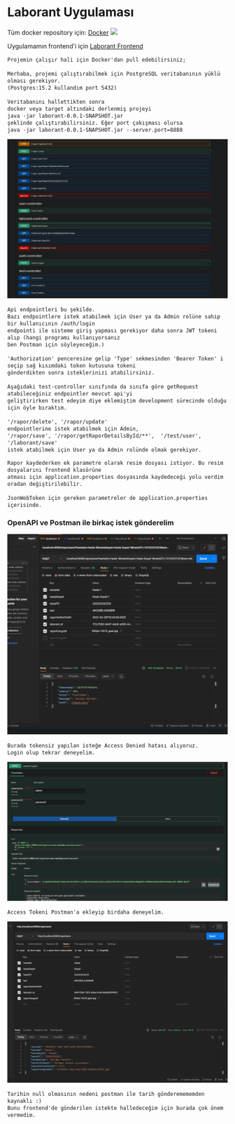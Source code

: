 # Laborant Uygulaması

Tüm docker repository için: [Docker](https://hub.docker.com/repositories/mustafasansar44 "Docker Repositorylerim")
![](https://www.labnol.org/images/2008/convertpicture)

Uygulamamın frontend'i için [Laborant Frontend](https://github.com/mustafasansar44/laborant-frontend)

```
Projemin çalışır hali için Docker'dan pull edebilirsiniz;

Merhaba, projemi çalıştırabilmek için PostgreSQL veritabanının yüklü olması gerekiyor. 
(Postgres:15.2 kullandım port 5432)

Veritabanını hallettikten sonra
docker veya target altındaki derlenmiş projeyi
java -jar laborant-0.0.1-SNAPSHOT.jar 
şeklinde çalıştırabilirsiniz. Eğer port çakışması olursa
java -jar laborant-0.0.1-SNAPSHOT.jar --server.port=8888

```

![](images/api.png)


```
Api endpointleri bu şekilde.
Bazı endpointlere istek atabilmek için User ya da Admin rolüne sahip bir kullanıcının /auth/login
endpointi ile sisteme giriş yapması gerekiyor daha sonra JWT tokeni alıp (hangi programı kullanıyorsanız 
ben Postman için söyleyeceğim.) 

'Authorization' penceresine gelip 'Type' sekmesinden 'Bearer Token' i seçip sağ kısımdaki token kutusuna tokeni
gönderdikten sonra isteklerinizi atabilirsiniz. 

Aşağıdaki test-controller sınıfında da sınıfa göre getRequest atabileceğiniz endpointler mevcut api'yi 
geliştirirken test edeyim diye eklemiştim development sürecinde olduğu için öyle bıraktım.

'/rapor/delete', '/rapor/update' 
endpointlerine istek atabilmek için Admin,
'/rapor/save', '/rapor/getRaporDetailsById/**',  '/test/user', '/laborant/save' 
istek atabilmek için User ya da Admin rolünde olmak gerekiyor.
```
```
Rapor kaydederken ek parametre olarak resim dosyası istiyor. Bu resim dosyalarını frontend klasörüne
atması için application.properties dosyasında kaydedeceği yolu verdim oradan değiştirilebilir.

JsonWebToken için gereken parametreler de application.properties içerisinde.
```

### OpenAPI ve Postman ile birkaç istek gönderelim

![](images/accessDenied.PNG)
```
Burada tokensiz yapılan isteğe Access Denied hatası alıyoruz.
Login olup tekrar deneyelim.
```
![](images/accessToken.PNG)
```
Access Tokeni Postman'a ekleyip birdaha deneyelim.
```
![](images/postSave.PNG)
```
Tarihin null olmasının nedeni postman ile tarih gönderemememden kaynaklı :)
Bunu frontend'de gönderilen istekte halledeceğim için burada çok önem vermedim.
```
